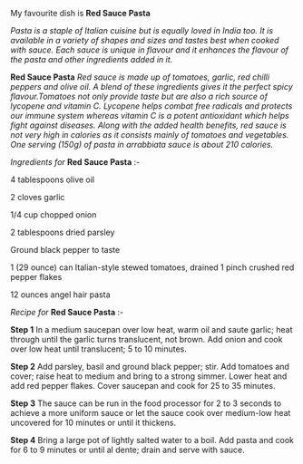 My favourite dish is **Red Sauce Pasta**


*Pasta is a staple of Italian cuisine but is equally loved in India too. It is available in a variety of shapes and sizes and tastes best when cooked with sauce. Each sauce is unique in flavour and it enhances the flavour of the pasta and other ingredients added in it.*

**Red Sauce Pasta**
*Red sauce is made up of tomatoes, garlic, red chilli peppers and olive oil. A blend of these ingredients gives it the perfect spicy flavour.Tomatoes not only provide taste but are also a rich source of lycopene and vitamin C. Lycopene helps combat free radicals and protects our immune system whereas vitamin C is a potent antioxidant which helps fight against diseases. Along with the added health benefits, red sauce is not very high in calories as it consists mainly of tomatoes and vegetables. One serving (150g) of pasta in arrabbiata sauce is about 210 calories.*

*Ingredients for* **Red Sauce Pasta** :-

 4 tablespoons olive oil

 2 cloves garlic

 1/4 cup chopped onion

 2 tablespoons dried parsley
 
 Ground black pepper to taste

 1 (29 ounce) can Italian-style stewed tomatoes, 
 drained
 1 pinch crushed red pepper flakes

 12 ounces angel hair pasta



*Recipe for* **Red Sauce Pasta** :-

**Step 1**
In a medium saucepan over low heat, warm oil and saute garlic; heat through until the garlic turns translucent, not brown. Add onion and cook over low heat until translucent; 5 to 10 minutes.

**Step 2**
Add parsley, basil and ground black pepper; stir. Add tomatoes and cover; raise heat to medium and bring to a strong simmer. Lower heat and add red pepper flakes. Cover saucepan and cook for 25 to 35 minutes.

**Step 3**
The sauce can be run in the food processor for 2 to 3 seconds to achieve a more uniform sauce or let the sauce cook over medium-low heat uncovered for 10 minutes or until it thickens.

**Step 4**
Bring a large pot of lightly salted water to a boil. Add pasta and cook for 6 to 9 minutes or until al dente; drain and serve with sauce.

